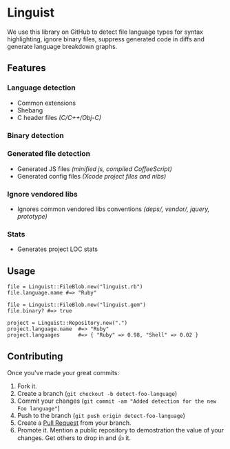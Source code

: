 Linguist
========

We use this library on GitHub to detect file language types for syntax highlighting, ignore binary files, suppress generated code in diffs and generate language breakdown graphs.

Features
--------

### Language detection

* Common extensions
* Shebang
* C header files *(C/C++/Obj-C)*

### Binary detection

### Generated file detection

* Generated JS files *(minified js, compiled CoffeeScript)*
* Generated config files *(Xcode project files and nibs)*

### Ignore vendored libs

* Ignores common vendored libs conventions *(deps/, vendor/, jquery, prototype)*

### Stats

* Generates project LOC stats

Usage
-----

    file = Linguist::FileBlob.new("linguist.rb")
    file.language.name #=> "Ruby"

    file = Linguist::FileBlob.new("linguist.gem")
    file.binary? #=> true

    project = Linguist::Repository.new(".")
    project.language.name  #=> "Ruby"
    project.languages      #=> { "Ruby" => 0.98, "Shell" => 0.02 }


Contributing
------------

Once you've made your great commits:

1. Fork it.
2. Create a branch (`git checkout -b detect-foo-language`)
3. Commit your changes (`git commit -am "Added detection for the new Foo language"`)
4. Push to the branch (`git push origin detect-foo-language`)
5. Create a [Pull Request](http://help.github.com/pull-requests/) from your branch.
6. Promote it. Mention a public repository to demostration the value of your changes. Get others to drop in and :+1: it.
